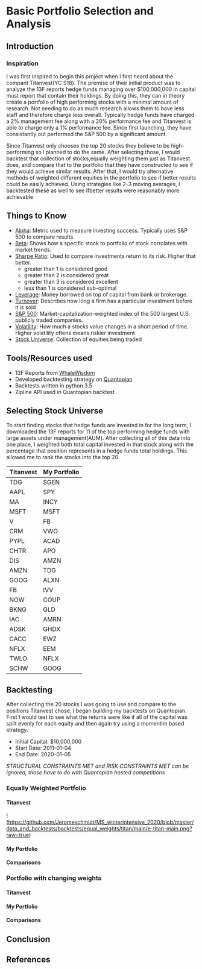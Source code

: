 # Basic Portfolio Selection and Analysis

## Introduction
### Inspiration
I was first inspired to begin this project when I first heard about the compant Titanvest(YC S18). The premise of their initial product was to analyze the 13F reports hedge funds managing over $100,000,000 in capital must report that contain their holdings. By doing this, they can in theory create a portfolio of high performing stocks with a minimal amount of research. Not needing to do as much research allows them to have less staff and therefore charge less overall. Typically hedge funds have charged a 2% management fee along with a 20% performance fee and Titanvest is able to charge only a 1% performance fee. Since first launching, they have consistantly out performed the S&P 500 by a significant amount.

Since Titanvest only chooses the top 20 stocks they believe to be high-performing so I planned to do the same. After selecting those, I would backtest that collection of stocks,equally weighting them just as Titanvest does, and compare that to the portfolio that they have constructed to see if they would achieve similar results. After that, I would try alternative methods of weighted different equities in the portfolio to see if better results could be easily achieved. Using strategies like 2-3 moving averages, I backtested these as well to see ifbetter results were reasonably more achievable


## Things to Know
* [Alpha](https://www.investopedia.com/terms/a/alpha.asp): Metric used to measure investing success. Typically uses S&P 500 to compare results.
* [Beta](https://www.investopedia.com/terms/b/beta.asp): Shows how a specific stock to portfolio of stock corrolates with market trends.
* [Sharpe Ratio](https://www.investopedia.com/terms/s/sharperatio.asp): Used to compare investments return to its risk. Higher that better.
  * greater than 1 is considered good
  * greater than 2 is considered great
  * greater than 3 is considered excellent
  * less than 1 is considered sub-optimal
* [Leverage](https://www.investopedia.com/terms/l/leverage.asp): Money borrowed on top of capital from bank or brokerage.
* [Turnover](https://www.investopedia.com/terms/t/turnoverratio.asp): Describes how long a firm has a particular investment before it is sold
* [S&P 500](https://www.investopedia.com/terms/s/sp500.asp): Market-capitalization-weighted index of the 500 largest U.S. publicly traded companies.
* [Volatility](https://www.investopedia.com/terms/v/volatility.asp): How much a stocks value changes in a short period of time. Higher volatility oftens means riskier investment
* [Stock Universe](https://www.investopedia.com/terms/u/universeofsecurities.asp): Collection of equities being traded

## Tools/Resources used
* 13F Reports from [WhaleWisdom](https://whalewisdom.com/)
* Developed backtesting strategy on [Quantopian](https://www.quantopian.com/home)
* Backtests written in python 3.5
* Zipline API used in Quantopian backtest

## Selecting Stock Universe
To start finding stocks that hedge funds are invested in for the long term, I downloaded the 13F reports for 11 of the top performing hedge funds with large assets under management(AUM). After collecting all of this data into one place, I weighted both total capital invested in that stock along with the percentage that position represents in a hedge funds total holdings. This allowed me to rank the stocks into the top 20.

Titanvest | My Portfolio
--- | ---
TDG | SGEN
AAPL | SPY 
MA | INCY 
MSFT | MSFT 
V | FB
CRM | VWO 
PYPL | ACAD 
CHTR | APO 
DIS | AMZN
AMZN | TDG 
GOOG | ALXN 
FB | IVV 
NOW | COUP
BKNG | GLD 
IAC | AMRN 
ADSK | GHDX 
CACC | EWZ
NFLX | EEM 
TWLO | NFLX 
SCHW | GOOG


## Backtesting
After collecting the 20 stocks I was going to use and compare to the positions Titanvest chose, I began building my backtests on Quantopian. First I would test to see what the returns were like if all of the capital was split evenly for each equity and then again try using a momentim based strategy.

* Initial Capital: $10,000,000
* Start Date: 2011-01-04
* End Date: 2020-01-05

*STRUCTURAL CONSTRAINTS MET and RISK CONSTRAINTS MET can be ignored, those have to do with Quantopian hosted competitions*

### Equally Weighted Portfolio
#### Titanvest 
!(https://github.com/Jeromeschmidt/MS_winterintensive_2020/blob/master/data_and_backtests/backtests/equal_weights/titan/main/e-titan-main.png?raw=true)


#### My Portfolio

#### Comparisons

### Portfolio with changing weights
#### Titanvest

#### My Portfolio

#### Comparisons

## Conclusion

## References
